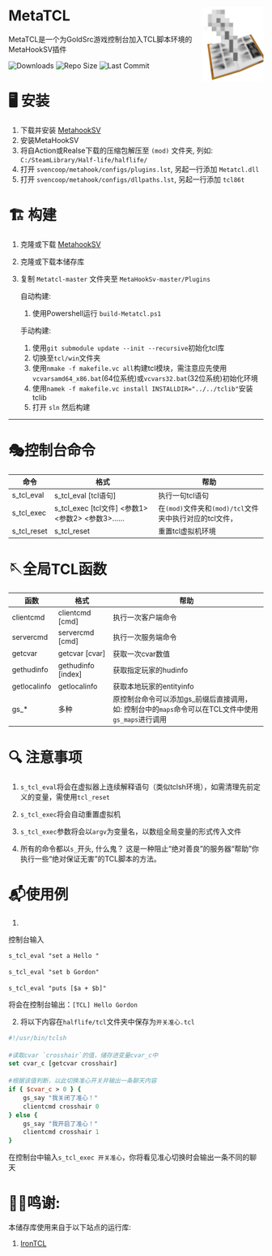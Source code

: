 
# MetaTCL<img src="img/icon.png" align="right" width="120"/>

MetaTCL是一个为GoldSrc游戏控制台加入TCL脚本环境的MetaHookSV插件


<!-- badges: start -->


![Downloads](https://img.shields.io/github/downloads/DrAbcOfficial/metatcl/total?style=for-the-badge)
![Repo Size](https://img.shields.io/github/repo-size/DrAbcOfficial/metatcl?style=for-the-badge)
![Last Commit](https://img.shields.io/github/last-commit/DrAbcOfficial/metatcl?style=for-the-badge)

<!-- badges: end -->

# 🖥️ 安装
1. 下载并安装 [MetahookSV](https://github.com/hzqst/MetaHookSv)
2. 安装MetaHookSV
3. 将自Action或Realse下载的压缩包解压至 `(mod)` 文件夹, 列如: `C:/SteamLibrary/Half-life/halflife/`
4. 打开 `svencoop/metahook/configs/plugins.lst`, 另起一行添加 `Metatcl.dll`
5. 打开 `svencoop/metahook/configs/dllpaths.lst`, 另起一行添加 `tcl86t` 

# 🏗️ 构建
1. 克隆或下载 [MetahookSV](https://github.com/hzqst/MetaHookSv)
2. 克隆或下载本储存库
3. 复制 `Metatcl-master` 文件夹至 `MetaHookSv-master/Plugins`

    自动构建:

    1. 使用Powershell运行 `build-Metatcl.ps1`
   
    手动构建:
    1. 使用`git submodule update --init --recursive`初始化tcl库
    2. 切换至`tcl/win`文件夹
    3. 使用`nmake -f makefile.vc all`构建tcl模块，需注意应先使用`vcvarsamd64_x86.bat`(64位系统)或`vcvars32.bat`(32位系统)初始化环境
    4. 使用`namek -f makefile.vc install INSTALLDIR="../../tclib"`安装tclib
    5. 打开 `sln` 然后构建
 
 ----

 # 🎭控制台命令
 |命令|格式|帮助|
 |---|---|---|
 |s_tcl_eval|s_tcl_eval [tcl语句]|执行一句tcl语句|
 |s_tcl_exec|s_tcl_exec [tcl文件] <参数1> <参数2> <参数3>……|在`(mod)`文件夹和`(mod)/tcl`文件夹中执行对应的tcl文件，|
 |s_tcl_reset|s_tcl_reset|重置tcl虚拟机环境|

 # 🪡全局TCL函数
 |函数|格式|帮助|
 |---|---|---|
 |clientcmd|clientcmd [cmd]|执行一次客户端命令|
 |servercmd|servercmd [cmd]|执行一次服务端命令|
 |getcvar|getcvar [cvar]|获取一次cvar数值|
 |gethudinfo|gethudinfo [index]|获取指定玩家的hudinfo|
 |getlocalinfo|getlocalinfo|获取本地玩家的entityinfo|
 |gs_*|多种|原控制台命令可以添加gs_前缀后直接调用，如: 控制台中的`maps`命令可以在TCL文件中使用`gs_maps`进行调用

# 🔍 注意事项
1. `s_tcl_eval`将会在虚拟器上连续解释语句（类似tclsh环境），如需清理先前定义的变量，需使用`tcl_reset`

2. `s_tcl_exec`将会自动重置虚拟机

3. `s_tcl_exec`参数将会以`argv`为变量名，以数组全局变量的形式传入文件

4. 所有的命令都以`s_`开头, 什么鬼？  这是一种阻止“绝对善良”的服务器“帮助”你执行一些“绝对保证无害”的TCL脚本的方法。

# 📬使用例

1. 
控制台输入 
```
s_tcl_eval "set a Hello "

s_tcl_eval "set b Gordon"

s_tcl_eval "puts [$a + $b]"
```
将会在控制台输出：`[TCL] Hello Gordon`

2. 将以下内容在`halflife/tcl`文件夹中保存为`开关准心.tcl`

```tcl
#!/usr/bin/tclsh

#读取cvar `crosshair`的值，储存进变量cvar_c中
set cvar_c [getcvar crosshair]

#根据该值判断，以此切换准心开关并输出一条聊天内容
if { $cvar_c > 0 } {
    gs_say "我关闭了准心！"
    clientcmd crosshair 0
} else {
    gs_say "我开启了准心！"
    clientcmd crosshair 1
}
```

在控制台中输入`s_tcl_exec 开关准心`，你将看见准心切换时会输出一条不同的聊天
# 🙏🏻鸣谢:

本储存库使用来自于以下站点的运行库:

1. [IronTCL](https://www.irontcl.com/)
